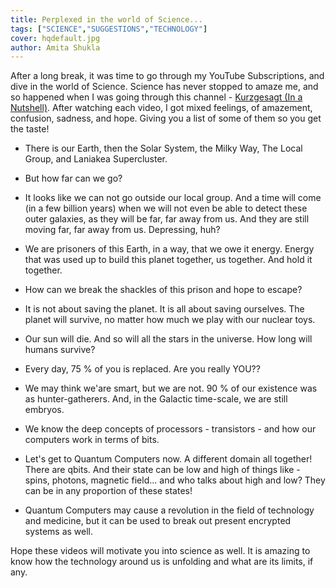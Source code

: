 ```yaml
---
title: Perplexed in the world of Science...
tags: ["SCIENCE","SUGGESTIONS","TECHNOLOGY"]
cover: hqdefault.jpg
author: Amita Shukla
---
```



After a long break, it was time to go through my YouTube Subscriptions, and dive in the world of Science. Science has never stopped to amaze me, and so happened when I was going through this channel - [Kurzgesagt (In a Nutshell)](https://www.youtube.com/channel/UCsXVk37bltHxD1rDPwtNM8Q). After watching each video, I got mixed feelings, of amazement, confusion, sadness, and hope. Giving you a list of some of them so you get the taste! 
 


 
 


- There is our Earth, then the Solar System, the Milky Way, The Local Group, and Laniakea Supercluster.
- But how far can we go?
- It looks like we can not go outside our local group. And a time will come (in a few billion years) when we will not even be able to detect these outer galaxies, as they will be far, far away from us. And they are still moving far, far away from us. Depressing, huh?

 
 
 


- We are prisoners of this Earth, in a way, that we owe it energy. Energy that was used up to build this planet together, us together. And hold it together.
- How can we break the shackles of this prison and hope to escape?

 


 


 


- It is not about saving the planet. It is all about saving ourselves. The planet will survive, no matter how much we play with our nuclear toys.
- Our sun will die. And so will all the stars in the universe. How long will humans survive?
- Every day, 75 % of you is replaced. Are you really YOU??

 
 


- We may think we'are smart, but we are not. 90 % of our existence was as hunter-gatherers. And, in the Galactic time-scale, we are still embryos.

 
 


- We know the deep concepts of processors - transistors - and how our computers work in terms of bits.
- Let's get to Quantum Computers now. A different domain all together! There are qbits. And their state can be low and high of things like - spins, photons, magnetic field... and who talks about high and low? They can be in any proportion of these states!
- Quantum Computers may cause a revolution in the field of technology and medicine, but it can be used to break out present encrypted systems as well.

Hope these videos will motivate you into science as well. It is amazing to know how the technology around us is unfolding and what are its limits, if any.

